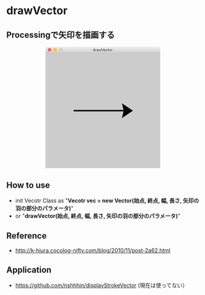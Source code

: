 # drawVector
## Processingで矢印を描画する

<div align="CENTER">
  <img src="https://github.com/nshhhin/drawVector/blob/master/demo.png" width="300px" auto="height">
</div>

## How to use
- init Vecotr Class as "<b>Vecotr vec = new Vector(始点, 終点, 幅, 長さ, 矢印の羽の部分のパラメータ)</b>"
- or "<b>drawVector(始点, 終点, 幅, 長さ, 矢印の羽の部分のパラメータ)</b>"

## Reference
- http://k-hiura.cocolog-nifty.com/blog/2010/11/post-2a62.html

## Application
- https://github.com/nshhhin/displayStrokeVector (現在は使ってない）
